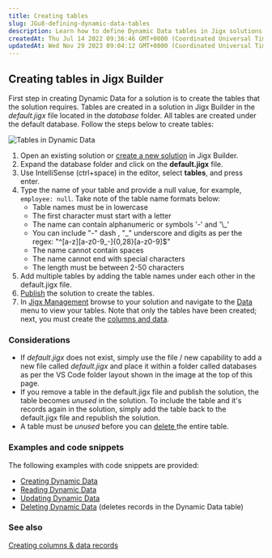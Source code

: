 ```yaml
---
title: Creating tables
slug: JGu8-defining-dynamic-data-tables
description: Learn how to define Dynamic Data tables in Jigx solutions with this comprehensive guide. Discover how to add tables to the *default.jigx* file, publish the project, and create columns for Dynamic Data tables. Explore three methods for creating columns, su
createdAt: Thu Jul 14 2022 09:36:46 GMT+0000 (Coordinated Universal Time)
updatedAt: Wed Nov 29 2023 09:04:12 GMT+0000 (Coordinated Universal Time)
---
```


## Creating tables in Jigx Builder

First step in creating Dynamic Data for a solution is to create the tables that the solution requires. Tables are created in a solution in Jigx Builder in the _default.jigx_ file located in the _database_ folder. All tables are created under the default database. Follow the steps below to create tables:

![Tables in Dynamic Data](https://archbee-image-uploads.s3.amazonaws.com/x7vdIDH6-ScTprfmi2XXX/SpVXMM26nqpr1MZ15x34m_dd-tables.png "Tables in Dynamic Data")

1. Open an existing solution or [create a new solution](<./../../../Jigx Builder _code editor_/Create a new Jigx Solution.md>) in Jigx Builder.
2. Expand the database folder and click on the **default.jigx** file.
3. Use IntelliSense (ctrl+space) in the editor, select **tables**, and press enter.
4. Type the name of your table and provide a null value, for example, `employee: null`. Take note of the table name formats below:
   - Table names must be in lowercase
   - The first character must start with a letter
   - The name can contain alphanumeric or symbols '-' and '\\\_'
   - You can include "-" dash , "\_" underscore and digits as per the regex: "^\[a-z]\[a-z0-9\_-]\{0,28}\[a-z0-9]$"
   - The name cannot contain spaces
   - The name cannot end with special characters
   - The length must be between 2-50 characters
5. Add multiple tables by adding the table names under each other in the default.jigx file.
6. [Publish](<./../../../Jigx Builder _code editor_/Publishing a solution.md>) the solution to create the tables.
7. In [Jigx Management](<./../../../../Administration/Management Overview.md>) browse to your solution and navigate to the [Data](https://docs.jigx.com/data) menu to view your tables. Note that only the tables have been created; next, you must create the [columns and data](<./Creating columns _ data records.md>).

### Considerations

- If _default.jigx_ does not exist, simply use the file / new capability to add a new file called _default.jigx_ and place it within a folder called databases as per the VS Code folder layout shown in the image at the top of this page.
- If you remove a table in the default.jigx file and publish the solution, the table becomes _unused_ in the solution. To include the table and it's records again in the solution, simply add the table back to the default.jigx file and republish the solution.
- A table must be _unused_ before you can [delete ](<./Deleting tables.md>) the entire table.

### Examples and code snippets

The following examples with code snippets are provided:

- [Creating Dynamic Data](https://docs.jigx.com/examples/creating-dynamic-data)
- [Reading Dynamic Data](https://docs.jigx.com/examples/reading-dynamic-data)
- [Updating Dynamic Data](https://docs.jigx.com/examples/updating-dynamic-data)
- [Deleting Dynamic Data](https://docs.jigx.com/examples/deleting-dynamic-data) (deletes records in the Dynamic Data table)

### See also

[Creating columns & data records](<./Creating columns _ data records.md>)
